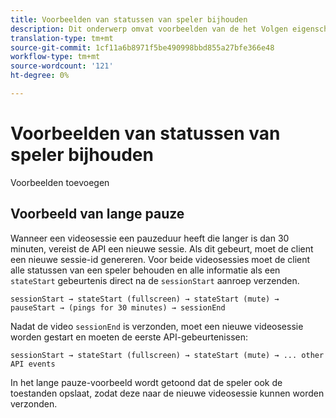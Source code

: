```yaml
---
title: Voorbeelden van statussen van speler bijhouden
description: Dit onderwerp omvat voorbeelden van de het Volgen eigenschap van de Staat van de Speler.
translation-type: tm+mt
source-git-commit: 1cf11a6b8971f5be490998bbd855a27bfe366e48
workflow-type: tm+mt
source-wordcount: '121'
ht-degree: 0%

---
```



# Voorbeelden van statussen van speler bijhouden

Voorbeelden toevoegen


## Voorbeeld van lange pauze

Wanneer een videosessie een pauzeduur heeft die langer is dan 30 minuten, vereist de API een nieuwe sessie. Als dit gebeurt, moet de client een nieuwe sessie-id genereren. Voor beide videosessies moet de client alle statussen van een speler behouden en alle informatie als een `stateStart` gebeurtenis direct na de `sessionStart` aanroep verzenden.

`sessionStart → stateStart (fullscreen) → stateStart (mute) → pauseStart → (pings for 30 minutes) → sessionEnd
`

Nadat de video `sessionEnd` is verzonden, moet een nieuwe videosessie worden gestart en moeten de eerste API-gebeurtenissen:

`sessionStart → stateStart (fullscreen) → stateStart (mute) → ... other API events`

In het lange pauze-voorbeeld wordt getoond dat de speler ook de toestanden opslaat, zodat deze naar de nieuwe videosessie kunnen worden verzonden.
